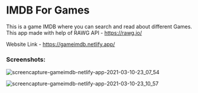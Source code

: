 # IMDB For Games

This is a game IMDB where you can search and read about different Games. This app made with help of RAWG API - https://rawg.io/ 

Website Link - https://gameimdb.netlify.app/

### Screenshots: 

![screencapture-gameimdb-netlify-app-2021-03-10-23_07_54](https://user-images.githubusercontent.com/68822438/110672939-310ff780-81f6-11eb-9ca4-2ddccc2980c6.png)

![screencapture-gameimdb-netlify-app-2021-03-10-23_10_57](https://user-images.githubusercontent.com/68822438/110673061-543aa700-81f6-11eb-8221-051ad792a391.png)
